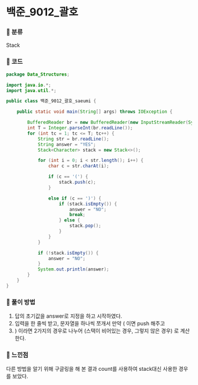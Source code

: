# 백준_9012_괄호

### &#127795; 분류 

Stack

### &#127795; 코드

```java
package Data_Structures;

import java.io.*;
import java.util.*;

public class 백준_9012_괄호_saeumi {

	public static void main(String[] args) throws IOException {

		BufferedReader br = new BufferedReader(new InputStreamReader(System.in));
		int T = Integer.parseInt(br.readLine());
		for (int tc = 1; tc <= T; tc++) {
			String str = br.readLine();
			String answer = "YES";
			Stack<Character> stack = new Stack<>();

			for (int i = 0; i < str.length(); i++) {
				char c = str.charAt(i);

				if (c == '(') {
					stack.push(c);
				}

				else if (c == ')') {
					if (stack.isEmpty()) {
						answer = "NO";
						break;
					} else {
						stack.pop();
					}
				}
			}

			if (!stack.isEmpty()) {
				answer = "NO";
			}
			System.out.println(answer);
		}
	}
}

```



### &#127795; 풀이 방법 

1.  답의 초기값을 answer로 지정을 하고 시작하였다.
2.  입력을 한 줄씩 받고, 문자열을 하나씩 쪼개서 만약 ( 이면 push 해주고
3.  )  이라면 2가지의 경우로 나누어 (스택이 비어있는 경우, 그렇지 않은 경우) 로 계산한다.

### &#127795; 느낀점 

다른 방법을 알기 위해 구글링을 해 본 결과 count를 사용하여 stack대신 사용한 경우를 보았다. 

 